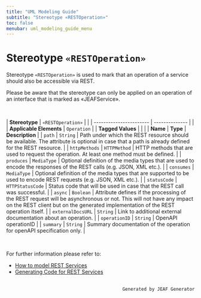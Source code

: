 ```yaml
---
title: "UML Modeling Guide"
subtitle: "Stereotype «RESTOperation»"
toc: false
menubar: uml_modeling_guide_menu
---
```


# Stereotype `«RESTOperation»`
Stereotype `«RESTOperation»` is used to mark that an operation of a service should also be accessible via REST. 

Please be aware that the stereotype can only be applied on an operation of an interface that is marked as «JEAFService».

<br>

| **Stereotype**          | `«RESTOperation»` | |
| ----------------------- | -------------- | |
| **Applicable Elements** | `Operation`        |
| **Tagged Values**       |                       |                                                                                                                                                                                                          |
| **Name**                | **Type**              | **Description**                                                                                                                                                                                          |
| `path`   | `String` | Path under which the REST resource should be available. The attribute is optional in case that a path is already defined for the REST resource. |
| `httpMethods`   | `HTTPMethod` | HTTP methods that are used to request the operation. At least one method must be defined. |
| `produces`   | `MediaType` | Optional definition of the media types that are used to encode the responses of the REST calls (e.g. JSON, XML etc.). |
| `consumes`   | `MediaType` | Optional definition of the media types that are supported to be used to encode REST requests (e.g. JSON, XML etc.). |
| `statusCode`   | `HTTPStatusCode` | Status code that will be used in case that the REST call was successful. |
| `async`   | `Boolean` | Attribute defines if the processing of the REST request will be asynchronous or not. This will not have any impact on the REST client but on the generated implementation of the REST operation itself. |
| `externalDocsURL`   | `String` | Link to additional external documentation about an operation. |
| `operationID`   | `String` | OpenAPI operationID |
| `summary`   | `String` | Summary documentation of the operation for openAPI specification only. |

<br>

For further information please refer to:
- [How to model REST Services](/uml-modeling-guide/how-to-model-rest-service-apis)
- [Generating Code for REST Services](/developer-guide/code-for-jeaf-services)


<br>

<div style="text-align: right"><code>Generated by JEAF Generator</code></div>

    